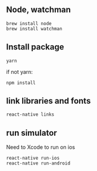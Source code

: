 ## Node, watchman
```
brew install node
brew install watchman
```

## Install package
```
yarn
```
if not yarn:
```
npm install
```

## link libraries and fonts
```
react-native links
```

## run simulator
Need to Xcode to run on ios
```
react-native run-ios
react-native run-android
```
